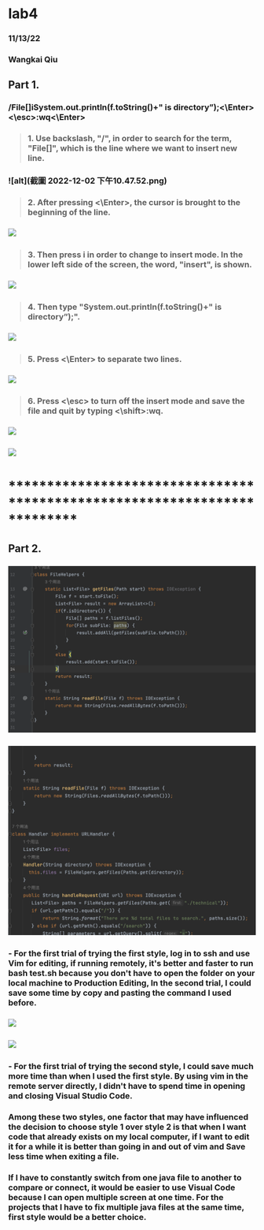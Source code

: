 # lab4
### 11/13/22
### Wangkai Qiu
## Part 1. 
### /File[]iSystem.out.println(f.toString()+" is directory”);<\Enter><\esc>:wq<\Enter>

> ###  1. Use backslash, "/", in order to search for the term, "File[]", which is the line where we want to insert new line.
### ![alt](截圖 2022-12-02 下午10.47.52.png)
> ###  2. After pressing <\Enter>, the cursor is brought to the beginning of the line.
### ![](ss2.png)
> ###  3. Then press i in order to change to insert mode. In the lower left side of the screen, the word, "insert", is shown.
### ![](ss3.png)
> ###  4. Then type "System.out.println(f.toString()+" is directory”);".
### ![](ss4.png)
> ###  5. Press <\Enter> to separate two lines.
### ![](ss5.png)
> ###  6. Press <\esc> to turn off the insert mode and save the file and quit by typing <\shift>:wq.
### ![](ss6.png)
### ![](ss7.png)
# *************************************************************************
## Part 2. 
### ![](1.1.PNG)
### ![](1.2.PNG)
### - For the first trial of trying the first style, log in to ssh and use Vim for editing, if running remotely, it's better and faster to run bash test.sh because you don't have to open the folder on your local machine to Production Editing, In the second trial, I could save some time by copy and pasting the command I used before.
### ![](2.1.PNG)
### ![](2.2.PNG)
### - For the first trial of trying the second style, I could save much more time than when I used the first style. By using vim in the remote server directly, I didn't have to spend time in opening and closing Visual Studio Code.

### Among these two styles, one factor that may have influenced the decision to choose style 1 over style 2 is that when I want code that already exists on my local computer, if I want to edit it for a while it is better than going in and out of vim and Save less time when exiting a file.
### If I have to constantly switch from one java file to another to compare or connect, it would be easier to use Visual Code because I can open multiple screen at one time. For the projects that I have to fix multiple java files at the same time, first style would be a better choice.

